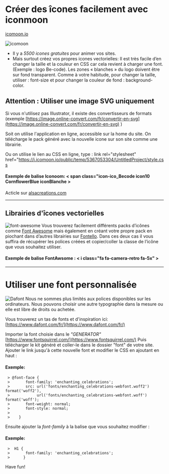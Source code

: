 # Créer des îcones facilement avec iconmoon

[icomoon.io](icomoon.io)

![icomoon](https://i1.wp.com/www.tidev.io/wp-content/uploads/2014/03/icomoon-featured.jpg?fit=720%2C340)
 * Il y a *5500 icones gratuites* pour animer vos sites.
 * Mais surtout créez vos propres icones vectorielles: Il est très facile d’en changer la taille et la couleur en CSS car cela revient à charger une font. (Exemple : logo Be-code). Les zones « blanches » du logo doivent être sur fond transparent.
 Comme à votre habitude, pour changer la taille, utiliser : font-size et pour changer la couleur de fond : background-color.


## Attention : Utiliser une image SVG uniquement
Si vous n'utilisez pas Illustrator, il existe des convertisseurs de formats (exemple [https://image.online-convert.com/fr/convertir-en-svg](https://image.online-convert.com/fr/convertir-en-svg) )

Soit on utilise l'application en ligne, accessible sur la home du site.
On télécharge le pack généré avec la nouvelle icone sur son site comme une librairie.

Ou on utilise le lien au CSS en ligne, type : link rel="stylesheet" href="https://i.icomoon.io/public/temp/5367053304/UntitledProject/style.css

#### Exemple de balise Iconoom: < span class="icon-ico_Becode icon10 CornflowerBlue iconBlanche >

Acticle sur [alsacreations.com](https://www.alsacreations.com/tuto/lire/1547-police-font-icone-vectorielle-webdesign.html)

---------------------------------------------------------------------------------
## Librairies d'îcones vectorielles
![font-awesome](https://www.vectorlogo.zone/logos/font-awesome/font-awesome-card.png)
Vous trouverez facilement différents packs d’icônes comme [Font Awesome](http://fontawesome.io/) mais également en créant votre propre pack en piochant dans d’autres librairies sur [Fontello](http://fontello.com/). Dans ces deux cas il vous suffira de récupérer les polices créées et copier/coller la classe de l’icône que vous souhaitez utiliser.


#### Exemple de balise FontAwsome : < i class="fa fa-camera-retro fa-5x" >


---------------------------------------------------------------------------------
# Utiliser une font personnalisée
![Dafont](https://www.dafont.com/img/dafont.png)
Nous ne sommes plus limités aux polices disponibles sur les ordinateurs. Nous pouvons choisir une autre typographie dans la mesure ou elle est libre de droits ou achetée.

Vous trouverez un tas de fonts et d'inspiration ici:
[https://www.dafont.com/fr/](https://www.dafont.com/fr/)


Importer la font choisie dans le *"GENERATOR"*
[https://www.fontsquirrel.com/](https://www.fontsquirrel.com/)
Puis télécharger le kit généré et coller-le dans le dossier "font" de votre site.
Ajouter le link jusqu'à cette nouvelle font et modifier le CSS en ajoutant en haut :

#### Exemple: 
     > @font-face {
     >       font-family: 'enchanting_celebrations';
     >       src: url('fonts/enchanting_celebrations-webfont.woff2') format('woff2'),
     >            url('fonts/enchanting_celebrations-webfont.woff') format('woff');
     >       font-weight: normal;
     >       font-style: normal;
     >
     >    }

Ensuite ajouter la *font-family* à la balise que vous souhaitez modifier :
#### Exemple:      
     >  H1 {
     >       font-family: 'enchanting_celebrations';
     >      }


Have fun!
